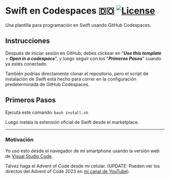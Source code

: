 # Swift en Codespaces 🇩🇴 [![License](https://img.shields.io/badge/License-Apache_2.0-blue.svg)](https://opensource.org/licenses/Apache-2.0)
Una plantilla para programación en Swift usando GitHub Codespaces.

## Instrucciones
Después de iniciar sesión en GitHub, debes clickear en "***Use this template*** > ***Open in a codespace***", y luego seguir con los "***Primeros Pasos***" cuando ya estés conectado.

También podrías directamente clonar el repositorio, pero el script de instalación de Swift está hecho para correr en la configuración predeterminada de GitHub Codespaces.

## Primeros Pasos
Ejecuta este comando: ` bash install.sh `

Luego instala la extensión oficial de Swift desde el marketplace.

---

### Motivación
Yo uso esto desde el navegador de mi smartphone usando la versión web de [Visual Studio Code](https://vscode.dev).

Talvez haga el Advent of Code desde mi celular.
(UPDATE: Pueden ver los directos del Advent of Code 2023 en [mi canal de YouTube](https://youtube.com/@27labs)).
